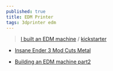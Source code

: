```yaml
---
published: true
title: EDM Printer
tags: 3dprinter edm
---
```

> [I built an EDM machine](https://www.youtube.com/watch?v=5CeCxkFVCdM&list=PLh9akXp2EH2ATO7fJ6EVeahKw5azFSTue&index=13) / [kickstarter](https://www.kickstarter.com/projects/rackrobotics/powercore-cut-through-solid-metal-with-edm?ref=ksr_email_creator_launch)

- [Insane Ender 3 Mod Cuts Metal](https://www.youtube.com/watch?v=sN5v5NL24HE)

- [Building an EDM machine part2](https://www.youtube.com/watch?v=AQCpueMkZ6o)